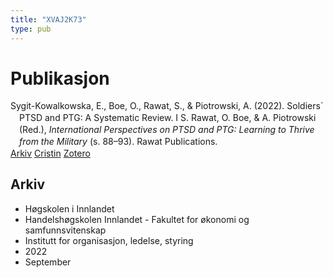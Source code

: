 ```yaml
---
title: "XVAJ2K73"
type: pub
---
```

<h1>Publikasjon</h1>
<article id="csl-bib-container-XVAJ2K73" class="csl-bib-container">
  <div class="csl-bib-body" style="line-height: 1.35; padding-left: 1em; text-indent:-1em;">
  <div class="csl-entry">Sygit-Kowalkowska, E., Boe, O., Rawat, S., &amp; Piotrowski, A. (2022). Soldiers&#xB4; PTSD and PTG: A Systematic Review. I S. Rawat, O. Boe, &amp; A. Piotrowski (Red.), <i>International Perspectives on PTSD and PTG: Learning to Thrive from the Military</i> (s. 88&#x2013;93). Rawat Publications.</div>
</div>
  <div class="csl-bib-buttons">
    <a href="#taxonomy-article-XVAJ2K73" class="csl-bib-button">Arkiv</a>
    <a href alt="Cristin URL" class="csl-bib-button">Cristin</a>
    <a href alt="Zotero URL" class="csl-bib-button">Zotero</a>
  </div>
  <div id="csl-bib-meta-container-XVAJ2K73"></div>
</article>
<div id="csl-bib-meta-XVAJ2K73" class="csl-bib-meta">
  <article id="taxonomy-article-XVAJ2K73" class="taxonomy-article">
    <h1>Arkiv</h1>
    <ul>
      <li>Høgskolen i Innlandet</li>
      <li>Handelshøgskolen Innlandet - Fakultet for økonomi og samfunnsvitenskap</li>
      <li>Institutt for organisasjon, ledelse, styring</li>
      <li>2022</li>
      <li>September</li>
    </ul>
  </article>
</div>
